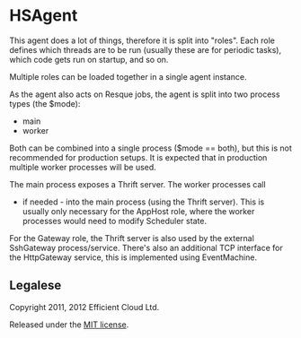 HSAgent
=======

This agent does a lot of things, therefore it is split into "roles".
Each role defines which threads are to be run (usually these are for
periodic tasks), which code gets run on startup, and so on.

Multiple roles can be loaded together in a single agent instance.

As the agent also acts on Resque jobs, the agent is split into two
process types (the $mode):
  * main
  * worker

Both can be combined into a single process ($mode == both), but this
is not recommended for production setups. It is expected that in
production multiple worker processes will be used.

The main process exposes a Thrift server. The worker processes call
- if needed - into the main process (using the Thrift server). This
is usually only necessary for the AppHost role, where the worker
processes would need to modify Scheduler state.

For the Gateway role, the Thrift server is also used by the external
SshGateway process/service. There's also an additional TCP interface
for the HttpGateway service, this is implemented using EventMachine.

Legalese
--------

Copyright 2011, 2012 Efficient Cloud Ltd.

Released under the [MIT license](http://www.opensource.org/licenses/mit-license.php).


